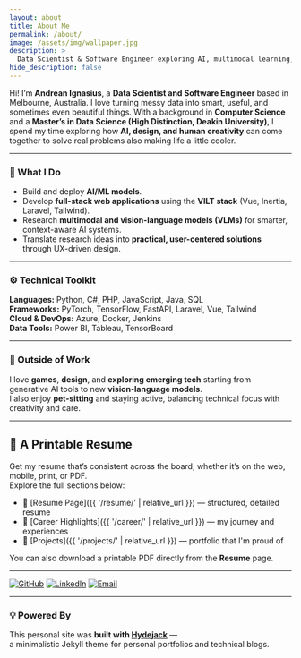 ```yaml
---
layout: about
title: About Me
permalink: /about/
image: /assets/img/wallpaper.jpg
description: >
  Data Scientist & Software Engineer exploring AI, multimodal learning, and creative technology.
hide_description: false
---
```


Hi! I’m **Andrean Ignasius**, a **Data Scientist and Software Engineer** based in Melbourne, Australia. I love turning messy data into smart, useful, and sometimes even beautiful things. With a background in **Computer Science** and a **Master’s in Data Science (High Distinction, Deakin University)**, I spend my time exploring how **AI, design, and human creativity** can come together to solve real problems also making life a little cooler.

---

### 🎯 What I Do
- Build and deploy **AI/ML models**.  
- Develop **full-stack web applications** using the **VILT stack** (Vue, Inertia, Laravel, Tailwind).  
- Research **multimodal and vision-language models (VLMs)** for smarter, context-aware AI systems.  
- Translate research ideas into **practical, user-centered solutions** through UX-driven design.


---

### ⚙️ Technical Toolkit
**Languages:** Python, C#, PHP, JavaScript, Java, SQL  
**Frameworks:** PyTorch, TensorFlow, FastAPI, Laravel, Vue, Tailwind  
**Cloud & DevOps:** Azure, Docker, Jenkins  
**Data Tools:** Power BI, Tableau, TensorBoard  

---

### 🌱 Outside of Work
I love **games**, **design**, and **exploring emerging tech** starting from generative AI tools to new **vision-language models**.  
I also enjoy **pet-sitting** and staying active, balancing technical focus with creativity and care.

---

## 🧾 A Printable Resume
Get my resume that’s consistent across the board, whether it’s on the web, mobile, print, or PDF.  
Explore the full sections below:

- 🧠 [Resume Page]({{ '/resume/' | relative_url }}) — structured, detailed resume  
- 💼 [Career Highlights]({{ '/career/' | relative_url }}) — my journey and experiences  
- 🧩 [Projects]({{ '/projects/' | relative_url }}) — portfolio that I'm proud of


You can also download a printable PDF directly from the **Resume** page.

---

[![GitHub](https://img.shields.io/badge/GitHub-AndreanIG-black?logo=github)](https://github.com/AndreanIG)
[![LinkedIn](https://img.shields.io/badge/LinkedIn-AndreanIgnasius-blue?logo=linkedin)](https://www.linkedin.com/in/andrean-ignasius/)
[![Email](https://img.shields.io/badge/Email-andrean.2000@gmail.com-red?logo=gmail)](mailto:andrean.2000@gmail.com)

---

### 💡 Powered By
This personal site was **built with [Hydejack](https://hydejack.com)** —  
a minimalistic Jekyll theme for personal portfolios and technical blogs.